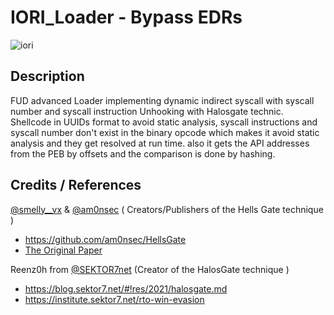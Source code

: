 # IORI_Loader - Bypass EDRs
![iori](https://user-images.githubusercontent.com/110354855/198591145-8688c68d-cc21-44bc-b7ec-0dd2f4f40688.png)

## Description  
FUD advanced Loader implementing dynamic indirect syscall with syscall number and syscall instruction Unhooking with Halosgate technic. Shellcode in UUIDs format to avoid static analysis, syscall instructions and syscall number don't exist in the binary opcode which makes it avoid static analysis and they get resolved at run time. also it gets the API addresses from the PEB by offsets and the comparison is done by hashing.

## Credits / References
[@smelly__vx](https://twitter.com/smelly__vx) & [@am0nsec](https://twitter.com/am0nsec) ( Creators/Publishers of the Hells Gate technique )
* https://github.com/am0nsec/HellsGate
* [The Original Paper](https://vxug.fakedoma.in/papers/VXUG/Exclusive/HellsGate.pdf)  

Reenz0h from [@SEKTOR7net](https://twitter.com/SEKTOR7net) (Creator of the HalosGate technique )
* https://blog.sektor7.net/#!res/2021/halosgate.md
* https://institute.sektor7.net/rto-win-evasion



